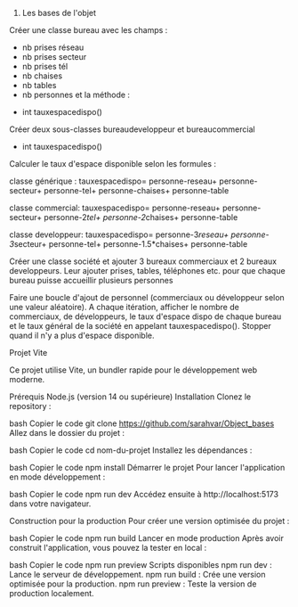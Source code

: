 1) Les bases de l'objet

Créer une classe bureau avec les champs :
- nb prises réseau
- nb prises secteur
- nb prises tél
- nb chaises
- nb tables
- nb personnes
et la méthode :
* int tauxespacedispo()

Créer deux sous-classes bureaudeveloppeur et bureaucommercial
* int tauxespacedispo()

Calculer le taux d'espace disponible selon les formules :

classe générique :
  tauxespacedispo=
    personne-reseau+
    personne-secteur+
    personne-tel+
    personne-chaises+
    personne-table

classe commercial:
  tauxespacedispo=
    personne-reseau+
    personne-secteur+
    personne-2*tel+
    personne-2*chaises+
    personne-table
   
classe developpeur:
  tauxespacedispo=
    personne-3*reseau+
    personne-3*secteur+
    personne-tel+
    personne-1.5*chaises+
    personne-table

Créer une classe société et ajouter 3 bureaux commerciaux et 2 bureaux developpeurs. Leur ajouter prises, tables, téléphones etc. pour que chaque bureau puisse accueillir plusieurs personnes

Faire une boucle d'ajout de personnel (commerciaux ou développeur selon une valeur aléatoire). A chaque itération, afficher le nombre de commerciaux, de développeurs, le taux d'espace dispo de chaque bureau et le taux général de la société en appelant tauxespacedispo().
Stopper quand il n'y a plus d'espace disponible.

Projet Vite

Ce projet utilise Vite, un bundler rapide pour le développement web moderne.

Prérequis
Node.js (version 14 ou supérieure)
Installation
Clonez le repository :

bash
Copier le code
git clone https://github.com/sarahvar/Object_bases
Allez dans le dossier du projet :

bash
Copier le code
cd nom-du-projet
Installez les dépendances :

bash
Copier le code
npm install
Démarrer le projet
Pour lancer l'application en mode développement :

bash
Copier le code
npm run dev
Accédez ensuite à http://localhost:5173 dans votre navigateur.

Construction pour la production
Pour créer une version optimisée du projet :

bash
Copier le code
npm run build
Lancer en mode production
Après avoir construit l'application, vous pouvez la tester en local :

bash
Copier le code
npm run preview
Scripts disponibles
npm run dev : Lance le serveur de développement.
npm run build : Crée une version optimisée pour la production.
npm run preview : Teste la version de production localement.

